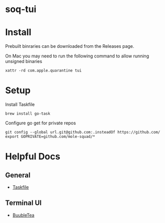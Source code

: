 # soq-tui

# Install
Prebuilt binraries can be downloaded from the Releases page.

On Mac you may need to run the following command to allow running unsigned binaries
```
xattr -rd com.apple.quarantine tui
```

# Setup

Install Taskfile
```
brew install go-task
```

Configure go get for private repos
```
git config --global url.git@github.com:.insteadOf https://github.com/
export GOPRIVATE=github.com/mole-squad/*
```

# Helpful Docs

## General
 - [Taskfile](https://taskfile.dev/)

## Terminal UI
 - [BuubleTea](https://github.com/charmbracelet/bubbletea)
